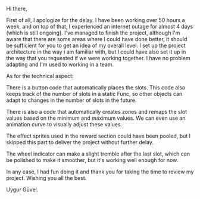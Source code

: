Hi there,

First of all, I apologize for the delay. I have been working over 50 hours a week, and on top of that, I experienced an internet outage for almost 4 days (which is still ongoing). I've managed to finish the project, although I'm aware that there are some areas where I could have done better, it should be sufficient for you to get an idea of my overall level.
I set up the project architecture in the way i am familiar with, but I could have also set it up in the way that you requested if we were working together. I have no problem adapting and I'm used to working in a team.

As for the technical aspect:

There is a button code that automatically places the slots. This code also keeps track of the number of slots in a static Func, so other objects can adapt to changes in the number of slots in the future.

There is also a code that automatically creates zones and remaps the slot values based on the minimum and maximum values. We can even use an animation curve to visually adjust these values.

The effect sprites used in the reward section could have been pooled, but I skipped this part to deliver the project without further delay.

The wheel indicator can make a slight tremble after the last slot, which can be polished to make it smoother, but it's working well enough for now.

In any case, I had fun doing it and thank you for taking the time to review my project. Wishing you all the best.

Uygur Güvel.
